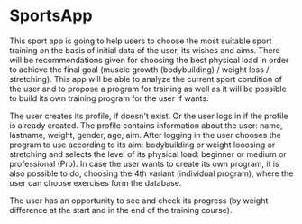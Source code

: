 # SportsApp
This sport app is going to help users to choose the most suitable sport training on the basis of initial data of the user, its wishes and aims. There will be recommendations given for choosing the best physical load in order to achieve the final goal (muscle growth (bodybuilding) / weight loss / stretching). This app will be able to analyze the current sport condition of the user and to propose a program for training as well as it will be possible to build its own training program for the user if wants.

The user creates its profile, if doesn't exist. Or the user logs in if the profile is already created.
The profile contains information about the user: name, lastname, weight, gender, age, aim.
After logging in the user chooses the program to use according to its aim: bodybuilding or weight looosing or stretching and selects the level of its physical load: beginner or medium or professional (Pro).
In case the user wants to create its own program, it is also possible to do, choosing the 4th variant (individual program), where the user can choose exercises form the database.

The user has an opportunity to see and check its progress (by weight difference at the start and in the end of the training course).
